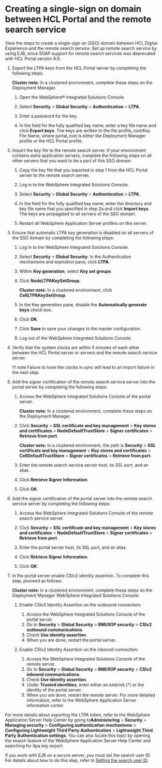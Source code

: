 # Creating a single-sign on domain between HCL Portal and the remote search service

View the steps to create a single-sign on \(SSO\) domain between HCL Digital Experience and the remote search service. Set up remote search service by using EJB, since SOAP support for remote search services was deprecated with HCL Portal version 8.0.

1.  Export the LTPA keys from the HCL Portal server by completing the following steps.

    **Cluster note:** In a clustered environment, complete these steps on the Deployment Manager.

    1.  Open the WebSphere® Integrated Solutions Console.

    2.  Select **Security** \> **Global Security** \> **Authentication** \> **LTPA**.

    3.  Enter a password for the key.

    4.  In the field for the fully qualified key name, enter a key file name and click **Export keys**. The keys are written to the file profile\_root/Key File Name, where portal\_root is either the Deployment Manager profile or the HCL Portal profile.

2.  Import the key file to the remote search server. If your environment contains extra application servers, complete the following steps on all other servers that you want to be a part of this SSO domain:

    1.  Copy the key file that you exported in step 1 from the HCL Portal server to the remote search server.

    2.  Log in to the WebSphere Integrated Solutions Console.

    3.  Select **Security** \> **Global Security** \> **Authentication** \> **LTPA**.

    4.  In the field for the fully qualified key name, enter the directory and key file name that you specified in step 2a and click **Import keys**. The keys are propagated to all servers of the SSO domain.

    5.  Restart all WebSphere Application Server profiles on this server.

3.  Ensure that automatic LTPA key generation is disabled on all servers of the SSO domain by completing the following steps:

    1.  Log in to the WebSphere Integrated Solutions Console.

    2.  Select **Security** \> **Global Security**. In the Authentication mechanisms and expiration pane, click **LTPA**.

    3.  Within **Key generation**, select **Key set groups**

    4.  Click **NodeLTPAKeySetGroup**.

        **Cluster note:** In a clustered environment, click **CellLTPAKeySetGroup**.

    5.  In the Key generation pane, disable the **Automatically generate keys** check box.

    6.  Click **OK**.

    7.  Click **Save** to save your changes to the master configuration.

    8.  Log out of the WebSphere Integrated Solutions Console.

4.  Verify that the system clocks are within 5 minutes of each other between the HCL Portal server or servers and the remote search service server.

    !!! note
        Failure to have the clocks in sync will lead to an import failure in the next step.

5.  Add the signer certification of the remote search service server into the portal server by completing the following steps:

    1.  Access the WebSphere Integrated Solutions Console of the portal server.

        **Cluster note:** In a clustered environment, complete these steps on the Deployment Manager.

    2.  Click **Security** \> **SSL certificate and key management** \> **Key stores and certificates** \> **NodeDefaultTrustStore** \> **Signer certificates** \> **Retrieve from port**.

        **Cluster note:** In a clustered environment, the path is **Security** \> **SSL certificate and key management** \> **Key stores and certificates** \> **CellDefaultTrustStore** \> **Signer certificates** \> **Retrieve from port**.

    3.  Enter the remote search service server host, its SSL port, and an alias.

    4.  Click **Retrieve Signer Information**.

    5.  Click **OK**.

6.  Add the signer certification of the portal server into the remote search service server by completing the following steps:

    1.  Access the WebSphere Integrated Solutions Console of the remote search service server.

    2.  Click **Security** \> **SSL certificate and key management** \> **Key stores and certificates** \> **NodeDefaultTrustStore** \> **Signer certificates** \> **Retrieve from port**.

    3.  Enter the portal server host, its SSL port, and an alias.

    4.  Click **Retrieve Signer Information**.

    5.  Click **OK**.

7.  In the portal server enable CSIv2 identity assertion. To complete this step, proceed as follows:

    **Cluster note:** In a clustered environment, complete these steps on the Deployment Manager WebSphere Integrated Solutions Console.

    1.  Enable CSIv2 Identity Assertion on the outbound connection:

        1.  Access the WebSphere Integrated Solutions Console of the portal server.
        2.  Go to **Security** \> **Global Security** \> **RMI/IIOP security** \> **CSIv2 outbound communications**.
        3.  Check **Use identity assertion**.
        4.  When you are done, restart the portal server.
    2.  Enable CSIv2 Identity Assertion on the inbound connection:

        1.  Access the WebSphere Integrated Solutions Console of the remote server.
        2.  Go to **Security** \> **Global Security** \> **RMI/IIOP security** \> **CSIv2 inbound communications**.
        3.  Check **Use identity assertion**.
        4.  Under **Trusted identities**, enter either an asterisk \(\*\) or the identity of the portal server.
        5.  When you are done, restart the remote server.
        For more detailed information, refer to the WebSphere Application Server information center.


For more details about exporting the LTPA token, refer to the WebSphere Application Server Help Center by going to**Administering** \> **Security** \> **Managing security** \> **Configuring authentication mechanisms** \> **Configuring Lightweight Third Party Authentication** \> **Lightweight Third Party Authentication settings**. You can also locate this topic by opening the search feature of the WebSphere Application Server Help Center and searching for ltpa key export.

If you work with EJB on a secure server, you must set the search user ID. For details about how to do this step, refer to [Setting the search user ID](srtsttusrid.md).


